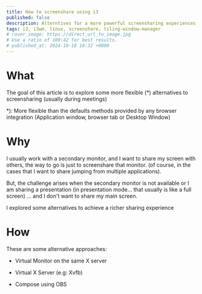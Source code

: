 ```yaml
---
title: How to screenshare using i3
published: false
description: Alterntives for a more powerful screensharing experiences
tags: i3, i3wm, linux, screenshare, tiling-window-manager
# cover_image: https://direct_url_to_image.jpg
# Use a ratio of 100:42 for best results.
# published_at: 2024-10-18 16:32 +0000
---
```


# What

The goal of this article is to explore some more flexible (\*) alternatives to screensharing (usually during meetings)

\*): More flexible than the defaults methods provided by any browser integration (Application window, browser tab or Desktop Window)

# Why

I usually work with a secondary monitor, and I want to share my screen with others, the way to go is just to screenshare that monitor.
(of course, in the cases that I want to share jumping from multiple applications).

But, the challenge arises when the secondary monitor is not available or I am sharing a presentation (in presentation mode... that usually is like a full screen) ...
and I don't want to share my main screen.

I explored some alternatives to achieve a richer sharing experience

# How

These are some alternative approaches:

- Virtual Monitor on the same X server

- Virtual X Server (e.g: Xvfb)

- Compose using OBS
